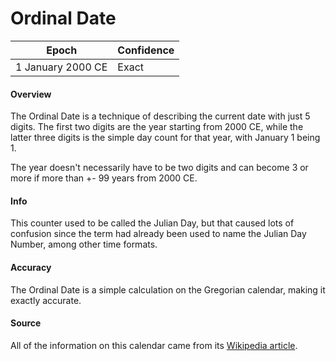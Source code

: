 # Ordinal Date

| Epoch             | Confidence |
| ----------------- | ---------- |
| 1 January 2000 CE | Exact      |

#### Overview

The Ordinal Date is a technique of describing the current date with just 5 digits. The first two digits are the year starting from 2000 CE, while the latter three digits is the simple day count for that year, with January 1 being 1.

The year doesn't necessarily have to be two digits and can become 3 or more if more than +- 99 years from 2000 CE.

#### Info

This counter used to be called the Julian Day, but that caused lots of confusion since the term had already been used to name the Julian Day Number, among other time formats.

#### Accuracy

The Ordinal Date is a simple calculation on the Gregorian calendar, making it exactly accurate.

#### Source

All of the information on this calendar came from its [Wikipedia article](https://en.wikipedia.org/wiki/Ordinal_date).
